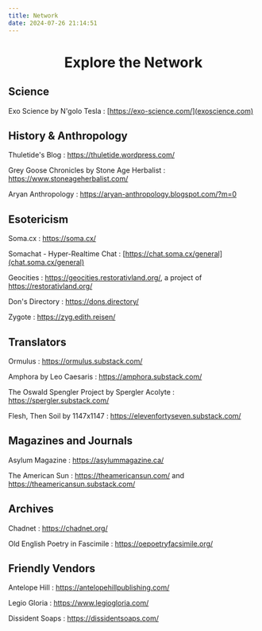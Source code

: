 ```yaml
---
title: Network
date: 2024-07-26 21:14:51
---
```


<center><h1> Explore the Network </h1></center>

## Science

Exo Science by N'golo Tesla : [https://exo-science.com/](exoscience.com)


## History & Anthropology

Thuletide's Blog : https://thuletide.wordpress.com/

Grey Goose Chronicles by Stone Age Herbalist : https://www.stoneageherbalist.com/

Aryan Anthropology : https://aryan-anthropology.blogspot.com/?m=0


## Esotericism

Soma.cx : https://soma.cx/

Somachat - Hyper-Realtime Chat : [https://chat.soma.cx/general](chat.soma.cx/general)

Geocities : https://geocities.restorativland.org/, a project of https://restorativland.org/

Don's Directory : https://dons.directory/

Zygote : https://zyg.edith.reisen/


## Translators

Ormulus : https://ormulus.substack.com/

Amphora by Leo Caesaris : https://amphora.substack.com/

The Oswald Spengler Project by Spergler Acolyte : https://spergler.substack.com/

Flesh, Then Soil by 1147x1147 : https://elevenfortyseven.substack.com/


## Magazines and Journals

Asylum Magazine : https://asylummagazine.ca/

The American Sun : https://theamericansun.com/ and https://theamericansun.substack.com/


## Archives

Chadnet : https://chadnet.org/

Old English Poetry in Fascimile : https://oepoetryfacsimile.org/


## Friendly Vendors

Antelope Hill : https://antelopehillpublishing.com/

Legio Gloria : https://www.legiogloria.com/

Dissident Soaps : https://dissidentsoaps.com/
